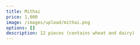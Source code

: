 ```yaml
---
title: Mithai
price: 1,000
image: /images/upload/mithai.png
options: []
description: 12 pieces (contains wheat and dairy)
---
```

